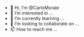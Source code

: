 - 👋 Hi, I’m @CarloMorale
- 👀 I’m interested in ...
- 🌱 I’m currently learning ...
- 💞️ I’m looking to collaborate on ...
- 📫 How to reach me ...

<!---
CarloMorale/CarloMorale is a ✨ special ✨ repository because its `README.md` (this file) appears on your GitHub profile.
You can click the Preview link to take a look at your changes.
--->
